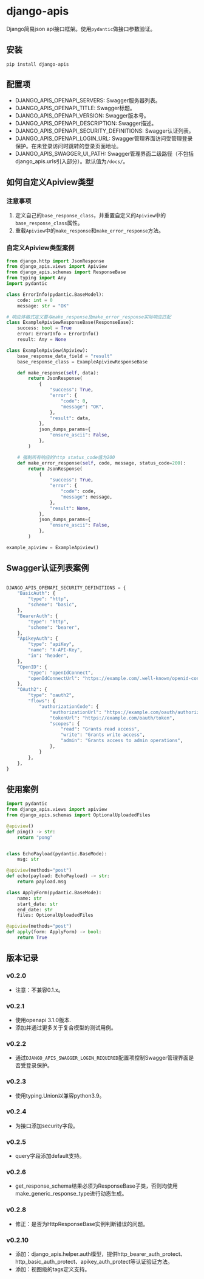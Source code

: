 # django-apis

Django简易json api接口框架。使用`pydantic`做接口参数验证。


## 安装

```
pip install django-apis
```

## 配置项

- DJANGO_APIS_OPENAPI_SERVERS: Swagger服务器列表。
- DJANGO_APIS_OPENAPI_TITLE: Swagger标题。
- DJANGO_APIS_OPENAPI_VERSION: Swagger版本号。
- DJANGO_APIS_OPENAPI_DESCRIPTION: Swagger描述。
- DJANGO_APIS_OPENAPI_SECURITY_DEFINITIONS: Swagger认证列表。
- DJANGO_APIS_OPENAPI_LOGIN_URL: Swagger管理界面访问受管理登录保护。在未登录访问时跳转的登录页面地址。
- DJANGO_APIS_SWAGGER_UI_PATH: Swagger管理界面二级路径（不包括django_apis.urls引入部分）。默认值为`/docs/`。

## 如何自定义Apiview类型

### 注意事项
1. 定义自己的`base_response_class`，并重置自定义的`Apiview`中的`base_response_class`属性。
1. 重载`Apiview`中的`make_response`和`make_error_response`方法。

### 自定义Apiview类型案例

```python
from django.http import JsonResponse
from django_apis.views import Apiview
from django_apis.schemas import ResponseBase
from typing import Any
import pydantic

class ErrorInfo(pydantic.BaseModel):
    code: int = 0
    message: str = "OK"

# 响应体格式定义要与make_response及make_error_response实际响应匹配
class ExampleApiviewResponseBase(ResponseBase):
    success: bool = True
    error: ErrorInfo = ErrorInfo()
    result: Any = None

class ExampleApiview(Apiview):
    base_response_data_field = "result"
    base_response_class = ExampleApiviewResponseBase

    def make_response(self, data):
        return JsonResponse(
            {
                "success": True,
                "error": {
                    "code": 0,
                    "message": "OK",
                },
                "result": data,
            },
            json_dumps_params={
                "ensure_ascii": False,
            },
        )

    # 强制所有响应的http status_code值为200
    def make_error_response(self, code, message, status_code=200):
        return JsonResponse(
            {
                "success": True,
                "error": {
                    "code": code,
                    "message": message,
                },
                "result": None,
            },
            json_dumps_params={
                "ensure_ascii": False,
            },
        )

example_apiview = ExampleApiview()

```

## Swagger认证列表案例

```python

DJANGO_APIS_OPENAPI_SECURITY_DEFINITIONS = {
    "BasicAuth": {
        "type": "http",
        "scheme": "basic",
    },
    "BearerAuth": {
        "type": "http",
        "scheme": "bearer",
    },
    "ApikeyAuth": {
        "type": "apiKey",
        "name": "X-API-Key",
        "in": "header",
    },
    "OpenID": {
        "type": "openIdConnect",
        "openIdConnectUrl": "https://example.com/.well-known/openid-configuration",
    },
    "OAuth2": {
        "type": "oauth2",
        "flows": {
            "authorizationCode": {
                "authorizationUrl": "https://example.com/oauth/authorize",
                "tokenUrl": "https://example.com/oauth/token",
                "scopes": {
                    "read": "Grants read access",
                    "write": "Grants write access",
                    "admin": "Grants access to admin operations",
                },
            }
        },
    },
}

```

## 使用案例

```python
import pydantic
from django_apis.views import apiview
from django_apis.schemas import OptionalUploadedFiles

@apiview()
def ping() -> str:
    return "pong"


class EchoPayload(pydantic.BaseMode):
    msg: str

@apiview(methods="post")
def echo(payload: EchoPayload) -> str:
    return payload.msg

class ApplyForm(pydantic.BaseMode):
    name: str
    start_date: str
    end_date: str
    files: OptionalUploadedFiles

@apiview(methods="post")
def apply(form: ApplyForm) -> bool:
    return True
```

## 版本记录

### v0.2.0

- 注意：不兼容0.1.x。

### v0.2.1

- 使用openapi 3.1.0版本.
- 添加并通过更多关于复合模型的测试用例。

### v0.2.2

- 通过`DJANGO_APIS_SWAGGER_LOGIN_REQUIRED`配置项控制Swagger管理界面是否受登录保护。

### v0.2.3

- 使用typing.Union以兼容python3.9。

### v0.2.4

- 为接口添加security字段。

### v0.2.5

- query字段添加default支持。

### v0.2.6

- get_response_schema结果必须为ResponseBase子类，否则均使用make_generic_response_type进行动态生成。

### v0.2.8

- 修正：是否为HttpResponseBase实例判断错误的问题。

### v0.2.10

- 添加：django_apis.helper.auth模型，提供http_bearer_auth_protect、http_basic_auth_protect、apikey_auth_protect等认证验证方法。
- 添加：视图级的tags定义支持。
